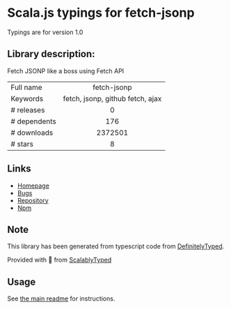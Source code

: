 
# Scala.js typings for fetch-jsonp

Typings are for version 1.0

## Library description:
Fetch JSONP like a boss using Fetch API

|                    |                 |
| ------------------ | :-------------: |
| Full name          | fetch-jsonp |
| Keywords           | fetch, jsonp, github fetch, ajax |
| # releases         | 0 |
| # dependents       | 176 |
| # downloads        | 2372501 |
| # stars            | 8 |

## Links
- [Homepage](https://github.com/camsong/fetch-jsonp#readme)
- [Bugs](https://github.com/camsong/fetch-jsonp/issues)
- [Repository](https://github.com/camsong/fetch-jsonp)
- [Npm](https://www.npmjs.com/package/fetch-jsonp)
    


## Note
This library has been generated from typescript code from [DefinitelyTyped](https://definitelytyped.org).

Provided with :purple_heart: from [ScalablyTyped](https://github.com/oyvindberg/ScalablyTyped)

## Usage
See [the main readme](../../readme.md) for instructions.


